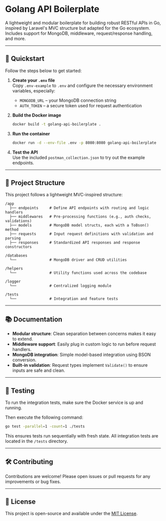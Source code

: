 # Golang API Boilerplate

A lightweight and modular boilerplate for building robust RESTful APIs in Go, inspired by Laravel's MVC structure but adapted for the Go ecosystem. Includes support for MongoDB, middleware, request/response handling, and more.

---

## 🚀 Quickstart

Follow the steps below to get started:

1. **Create your `.env` file**  
   Copy `.env-example` to `.env` and configure the necessary environment variables, especially:
   - `MONGODB_URL` – your MongoDB connection string
   - `AUTH_TOKEN` – a secure token used for request authentication

2. **Build the Docker image**
   ```bash
   docker build -t golang-api-boilerplate .
   ```

3. **Run the container**
   ```bash
   docker run -d --env-file .env -p 8080:8080 golang-api-boilerplate
   ```

4. **Test the API**  
   Use the included `postman_collection.json` to try out the example endpoints.

---

## 📁 Project Structure

This project follows a lightweight MVC-inspired structure:

```
/app
  ├── endpoints     # Define API endpoints with routing and logic handlers
  ├── middlewares   # Pre-processing functions (e.g., auth checks, validations)
  ├── models        # MongoDB model structs, each with a ToBson() method
  ├── requests      # Input request definitions with validation and parsing
  ├── responses     # Standardized API responses and response constructors

/databases
  └──               # MongoDB driver and CRUD utilities

/helpers
  └──               # Utility functions used across the codebase

/logger
  └──               # Centralized logging module

/tests
  └──               # Integration and feature tests
```

---

## 📚 Documentation

- **Modular structure**: Clean separation between concerns makes it easy to extend.
- **Middleware support**: Easily plug in custom logic to run before request handlers.
- **MongoDB integration**: Simple model-based integration using BSON conversion.
- **Built-in validation**: Request types implement `Validate()` to ensure inputs are safe and clean.

---

## 🧪 Testing

To run the integration tests, make sure the Docker service is up and running.

Then execute the following command:

```bash
go test -parallel=1 -count=1 ./tests
```
This ensures tests run sequentially with fresh state. All integration tests are located in the `/tests` directory.

---

## 🛠️ Contributing

Contributions are welcome! Please open issues or pull requests for any improvements or bug fixes.

---

## 📄 License

This project is open-source and available under the [MIT License](LICENSE).
